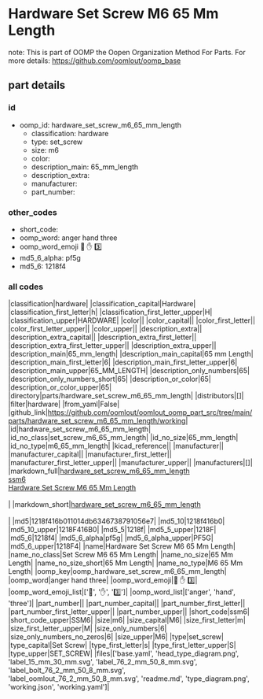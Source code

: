 # Hardware Set Screw M6 65 Mm Length  

note: This is part of OOMP the Oopen Organization Method For Parts. For more details: https://github.com/oomlout/oomp_base

##  part details





### id
* oomp_id: hardware_set_screw_m6_65_mm_length
  * classification: hardware
  * type: set_screw
  * size: m6
  * color: 
  * description_main: 65_mm_length
  * description_extra: 
  * manufacturer: 
  * part_number: 

### other_codes
* short_code: 
* oomp_word: anger hand three
* oomp_word_emoji :anger: :hand: :three:
* md5_6_alpha: pf5g
* md5_6: 1218f4

### all codes 
|classification|hardware|
|classification_capital|Hardware|
|classification_first_letter|h|
|classification_first_letter_upper|H|
|classification_upper|HARDWARE|
|color||
|color_capital||
|color_first_letter||
|color_first_letter_upper||
|color_upper||
|description_extra||
|description_extra_capital||
|description_extra_first_letter||
|description_extra_first_letter_upper||
|description_extra_upper||
|description_main|65_mm_length|
|description_main_capital|65 mm Length|
|description_main_first_letter|6|
|description_main_first_letter_upper|6|
|description_main_upper|65_MM_LENGTH|
|description_only_numbers|65|
|description_only_numbers_short|65|
|description_or_color|65|
|description_or_color_upper|65|
|directory|parts/hardware_set_screw_m6_65_mm_length|
|distributors|[]|
|filter|hardware|
|from_yaml|False|
|github_link|https://github.com/oomlout/oomlout_oomp_part_src/tree/main/parts/hardware_set_screw_m6_65_mm_length/working|
|id|hardware_set_screw_m6_65_mm_length|
|id_no_class|set_screw_m6_65_mm_length|
|id_no_size|65_mm_length|
|id_no_type|m6_65_mm_length|
|kicad_reference||
|manufacturer||
|manufacturer_capital||
|manufacturer_first_letter||
|manufacturer_first_letter_upper||
|manufacturer_upper||
|manufacturers|[]|
|markdown_full|[hardware_set_screw_m6_65_mm_length](https://github.com/oomlout/oomlout_oomp_part_src/tree/main/parts/hardware_set_screw_m6_65_mm_length/working)<br>[ssm6](https://github.com/oomlout/oomlout_oomp_part_src/tree/main/parts/hardware_set_screw_m6_65_mm_length/working)<br>[Hardware Set Screw M6 65 Mm Length](https://github.com/oomlout/oomlout_oomp_part_src/tree/main/parts/hardware_set_screw_m6_65_mm_length/working)<br><br>|
|markdown_short|[hardware_set_screw_m6_65_mm_length](https://github.com/oomlout/oomlout_oomp_part_src/tree/main/parts/hardware_set_screw_m6_65_mm_length/working)<br><br>|
|md5|1218f416b011014db6346738791056e7|
|md5_10|1218f416b0|
|md5_10_upper|1218F416B0|
|md5_5|1218f|
|md5_5_upper|1218F|
|md5_6|1218f4|
|md5_6_alpha|pf5g|
|md5_6_alpha_upper|PF5G|
|md5_6_upper|1218F4|
|name|Hardware Set Screw M6 65 Mm Length|
|name_no_class|Set Screw M6 65 Mm Length|
|name_no_size|65 Mm Length|
|name_no_size_short|65 Mm Length|
|name_no_type|M6 65 Mm Length|
|oomp_key|oomp_hardware_set_screw_m6_65_mm_length|
|oomp_word|anger hand three|
|oomp_word_emoji|:anger: :hand: :three:|
|oomp_word_emoji_list|[':anger:', ':hand:', ':three:']|
|oomp_word_list|['anger', 'hand', 'three']|
|part_number||
|part_number_capital||
|part_number_first_letter||
|part_number_first_letter_upper||
|part_number_upper||
|short_code|ssm6|
|short_code_upper|SSM6|
|size|m6|
|size_capital|M6|
|size_first_letter|m|
|size_first_letter_upper|M|
|size_only_numbers|6|
|size_only_numbers_no_zeros|6|
|size_upper|M6|
|type|set_screw|
|type_capital|Set Screw|
|type_first_letter|s|
|type_first_letter_upper|S|
|type_upper|SET_SCREW|
|files|['base.yaml', 'head_type_diagram.png', 'label_15_mm_30_mm.svg', 'label_76_2_mm_50_8_mm.svg', 'label_bolt_76_2_mm_50_8_mm.svg', 'label_oomlout_76_2_mm_50_8_mm.svg', 'readme.md', 'type_diagram.png', 'working.json', 'working.yaml']|
